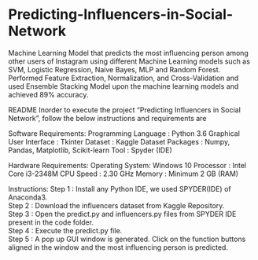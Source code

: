 # Predicting-Influencers-in-Social-Network
Machine Learning Model that predicts the most influencing person among other users of Instagram using different Machine Learning models such as SVM, Logistic Regression, Naive Bayes, MLP and Random Forest. Performed Feature Extraction, Normalization, and Cross-Validation and used Ensemble Stacking Model upon the machine learning models and achieved 89% accuracy.

README
Inorder to execute the project “Predicting Influencers in Social Network”, follow the below instructions and requirements are

Software Requirements: 
Programming Language : Python 3.6 
Graphical User Interface : Tkinter 
Dataset : Kaggle Dataset 
Packages : Numpy, Pandas, Matplotlib, Scikit-learn 
Tool : Spyder (IDE)

Hardware Requirements:
Operating System: Windows 10 
Processor : Intel Core i3-2348M 
CPU Speed : 2.30 GHz 
Memory : Minimum 2 GB (RAM)  

Instructions:
Step 1 : Install any Python IDE, we used SPYDER(IDE) of Anaconda3.<br>
Step 2 : Download the influencers dataset from Kaggle Repository.<br>
Step 3 : Open the predict.py and influencers.py files from SPYDER IDE present in the code folder.<br>
Step 4 : Execute the predict.py file.<br>
Step 5 : A pop up GUI window is generated. Click on the function buttons aligned in the window and the most influencing person is predicted.
